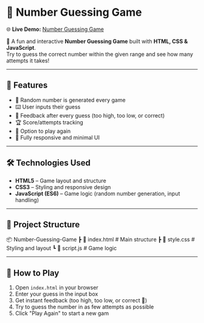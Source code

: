 # 🔢 Number Guessing Game

🌐 **Live Demo:** [Number Guessing Game](https://atulispro1.github.io/guessing-game/)

🎯 A fun and interactive **Number Guessing Game** built with **HTML, CSS & JavaScript**.  
Try to guess the correct number within the given range and see how many attempts it takes!

---

## 🚀 Features
- 🎲 Random number is generated every game  
- ⌨️ User inputs their guess  
- 📢 Feedback after every guess (too high, too low, or correct)  
- 🏆 Score/attempts tracking  
- 🔄 Option to play again  
- 📱 Fully responsive and minimal UI  

---

## 🛠️ Technologies Used
- **HTML5** – Game layout and structure  
- **CSS3** – Styling and responsive design  
- **JavaScript (ES6)** – Game logic (random number generation, input handling)  

---

## 📂 Project Structure
📦 Number-Guessing-Game
┣ 📜 index.html # Main structure
┣ 📜 style.css # Styling and layout
┗ 📜 script.js # Game logic


---

## 🎯 How to Play
1. Open `index.html` in your browser  
2. Enter your guess in the input box  
3. Get instant feedback (too high, too low, or correct 🎉)  
4. Try to guess the number in as few attempts as possible  
5. Click "Play Again" to start a new gam
